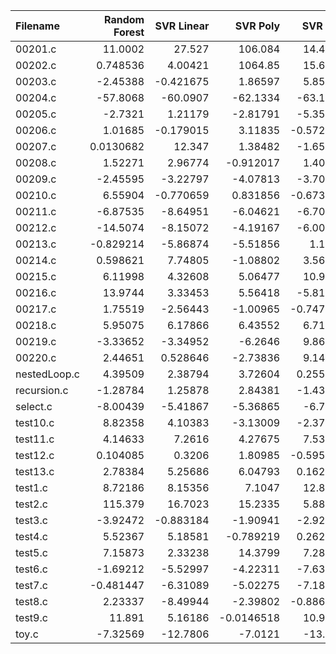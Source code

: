 | Filename     |   Random Forest |   SVR Linear |     SVR Poly |    SVR RBF |        KNN |   Gradient Boosting |   AdaBoost |   Random Number |          O0 |          O1 |         O2 |   O3 |
|:-------------|----------------:|-------------:|-------------:|-----------:|-----------:|--------------------:|-----------:|----------------:|------------:|------------:|-----------:|-----:|
| 00201.c      |      11.0002    |    27.527    |  106.084     |  14.4488   |  24.7915   |          106.529    |  21.8625   |        7.58958  |  11.9472    |   9.41022   |   8.32037  |    0 |
| 00202.c      |       0.748536  |     4.00421  | 1064.85      |  15.6557   |   7.94038  |           -2.20748  |   2.83058  |       -6.42035  |   7.79034   |  -4.54942   |  -5.16104  |    0 |
| 00203.c      |      -2.45388   |    -0.421675 |    1.86597   |   5.85168  |   5.93669  |           14.0752   |  13.2243   |        3.5754   |   0.435983  |  -9.76164   |  -5.02685  |    0 |
| 00204.c      |     -57.8068    |   -60.0907   |  -62.1334    | -63.1849   | -66.6237   |          -62.0297   | -66.9932   |      -66.4772   |  83.2903    | -66.3268    | -66.9778   |    0 |
| 00205.c      |      -2.7321    |     1.21179  |   -2.81791   |  -5.35121  |  -2.8785   |            2.37871  |  -0.358952 |        1.31758  |   2.11474   |   0.0157205 |  -2.49826  |    0 |
| 00206.c      |       1.01685   |    -0.179015 |    3.11835   |  -0.572361 |  -1.36108  |            4.22573  |  -0.338545 |        3.99963  |  -1.09276   |   0.584133  |  -0.563837 |    0 |
| 00207.c      |       0.0130682 |    12.347    |    1.38482   |  -1.65762  |  -2.29306  |           -3.98458  |   2.65162  |        0.327114 |  -0.627683  |   8.34119   |   1.77238  |    0 |
| 00208.c      |       1.52271   |     2.96774  |   -0.912017  |   1.40709  |  -0.391056 |            5.03239  |   0.329897 |        5.31988  |   6.81714   |   8.05012   |   4.49848  |    0 |
| 00209.c      |      -2.45595   |    -3.22797  |   -4.07813   |  -3.70896  |  -5.1049   |           -5.01984  |  -3.37693  |       -5.21414  |  -3.79403   |  -6.19859   |  -3.64722  |    0 |
| 00210.c      |       6.55904   |    -0.770659 |    0.831856  |  -0.673588 |  12.5466   |            3.53549  |  -0.50899  |        7.83321  |   9.04913   |   4.5847    |   2.87626  |    0 |
| 00211.c      |      -6.87535   |    -8.64951  |   -6.04621   |  -6.70076  |  -5.44839  |           -4.51545  |  -6.30328  |       -4.37786  |  -5.3116    |  -5.63948   |  -2.44278  |    0 |
| 00212.c      |     -14.5074    |    -8.15072  |   -4.19167   |  -6.00523  |  -7.08886  |           -7.16144  |  -9.66444  |       -6.13434  |  -8.0495    |  -6.9399    |  -7.45593  |    0 |
| 00213.c      |      -0.829214  |    -5.86874  |   -5.51856   |   1.1696   |  -2.10927  |            3.58712  |  -0.882484 |        3.23068  |  -0.164903  |   1.24363   |   4.39323  |    0 |
| 00214.c      |       0.598621  |     7.74805  |   -1.08802   |   3.56316  |   0.486038 |           -0.262133 |   6.12316  |        1.01871  |   0.557873  |   1.69756   |   3.44722  |    0 |
| 00215.c      |       6.11998   |     4.32608  |    5.06477   |  10.9873   |   7.08548  |           11.1508   |   5.16161  |        3.71861  |   2.96357   |   3.00465   |   7.37895  |    0 |
| 00216.c      |      13.9744    |     3.33453  |    5.56418   |  -5.81349  |   0.521905 |            5.61208  |   7.28879  |       -1.88183  |  -1.2577    |  -3.0255    |   0.415635 |    0 |
| 00217.c      |       1.75519   |    -2.56443  |   -1.00965   |  -0.747641 |  -5.82038  |            0.645115 |   2.38764  |        6.1845   |  -0.0902908 |   0.335004  |  -4.70947  |    0 |
| 00218.c      |       5.95075   |     6.17866  |    6.43552   |   6.71685  |   0.563558 |           -3.55718  |  -5.4869   |       -0.91211  |   0.793255  |  -0.356119  |  -1.22995  |    0 |
| 00219.c      |      -3.33652   |    -3.34952  |   -6.2646    |   9.86108  |  -3.57206  |           -3.18882  |   1.07134  |        1.27616  |  -3.52558   |  -0.433264  |  -4.08056  |    0 |
| 00220.c      |       2.44651   |     0.528646 |   -2.73836   |   9.14728  |  -0.265133 |           -1.16497  |  -4.60805  |       -3.68474  |  -2.85412   |   3.81953   |   0.150984 |    0 |
| nestedLoop.c |       4.39509   |     2.38794  |    3.72604   |   0.255253 |   7.62829  |            9.09797  |   6.25346  |        5.08413  |   8.11741   |   7.18427   |   6.35017  |    0 |
| recursion.c  |      -1.28784   |     1.25878  |    2.84381   |  -1.43886  |  -3.7825   |           -1.99934  |  -0.358393 |        0.957622 |  -1.92933   |  -0.475509  |  -6.80638  |    0 |
| select.c     |      -8.00439   |    -5.41867  |   -5.36865   |  -6.7306   |  -6.60063  |           -7.15     |  -5.71918  |       -9.60044  |  -5.52321   |  -3.92922   |   1.77602  |    0 |
| test10.c     |       8.82358   |     4.10383  |   -3.13009   |  -2.37063  |  -1.14002  |            0.39545  |  -2.23992  |       -0.879421 |  -1.39069   |   1.97063   |   6.5001   |    0 |
| test11.c     |       4.14633   |     7.2616   |    4.27675   |   7.53476  |   8.60533  |            8.97366  |   7.12905  |        1.57696  |  -3.19684   |  -2.25244   |  -1.97545  |    0 |
| test12.c     |       0.104085  |     0.3206   |    1.80985   |  -0.595526 |  -1.35443  |           -0.130436 |  -1.58983  |       -3.90649  |  -1.39747   |  -2.53713   |  -4.31097  |    0 |
| test13.c     |       2.78384   |     5.25686  |    6.04793   |   0.162207 |   2.11293  |            2.83395  |   3.8178   |        1.46156  |  -1.91846   |   0.969843  |   1.02717  |    0 |
| test1.c      |       8.72186   |     8.15356  |    7.1047    |  12.8286   |  11.2119   |           14.8268   |  12.8177   |       15.0964   |  22.9985    |  14.7923    |  16.4703   |    0 |
| test2.c      |     115.379     |    16.7023   |   15.2335    |   5.88988  |  22.261    |           10.1549   |  18.7071   |       11.8907   |  11.2629    |   4.94319   |  22.0489   |    0 |
| test3.c      |      -3.92472   |    -0.883184 |   -1.90941   |  -2.92893  |   8.1979   |           -4.20106  |  -0.270251 |       -0.107735 |  -2.7585    |  -5.15454   |  -0.854272 |    0 |
| test4.c      |       5.52367   |     5.18581  |   -0.789219  |   0.262785 |   2.98514  |           13.1479   |  -2.03411  |        8.7552   |  -6.0117    |  -4.59163   |   0.90702  |    0 |
| test5.c      |       7.15873   |     2.33238  |   14.3799    |   7.28935  | 170.833    |          709.789    |  13.0269   |       12.1103   |   5.36411   |  21.746     |  16.9847   |    0 |
| test6.c      |      -1.69212   |    -5.52997  |   -4.22311   |  -7.63065  |   2.63274  |          -12.1004   | -11.2227   |      -12.8561   |   0.645855  | -10.8483    |  -3.83552  |    0 |
| test7.c      |      -0.481447  |    -6.31089  |   -5.02275   |  -7.18052  |  -3.07598  |           -3.52401  |  67.7232   |      126.816    | -10.314     |  -8.1473    | -19.3123   |    0 |
| test8.c      |       2.23337   |    -8.49944  |   -2.39802   |  -0.886012 |  -1.10568  |           -7.74548  |  60.3552   |        6.76899  |   5.25576   |   1.65832   |  -1.25811  |    0 |
| test9.c      |      11.891     |     5.16186  |   -0.0146518 |  10.9848   |  -7.06348  |            3.95109  |  -4.59399  |        6.62171  |   0.649117  |  -4.35113   |   1.09844  |    0 |
| toy.c        |      -7.32569   |   -12.7806   |   -7.0121    | -13.851    |  -6.91185  |           -8.64012  |  47.3365   |      -14.2943   | -11.5424    | -10.6439    | -11.5262   |    0 |